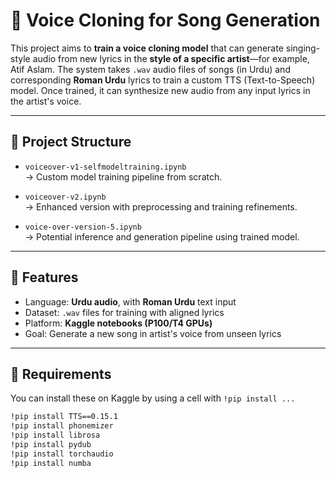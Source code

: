# 🎤 Voice Cloning for Song Generation

This project aims to **train a voice cloning model** that can generate singing-style audio from new lyrics in the **style of a specific artist**—for example, Atif Aslam. The system takes `.wav` audio files of songs (in Urdu) and corresponding **Roman Urdu** lyrics to train a custom TTS (Text-to-Speech) model. Once trained, it can synthesize new audio from any input lyrics in the artist's voice.

---

## 📁 Project Structure

- `voiceover-v1-selfmodeltraining.ipynb`  
  → Custom model training pipeline from scratch.

- `voiceover-v2.ipynb`  
  → Enhanced version with preprocessing and training refinements.

- `voice-over-version-5.ipynb`  
  → Potential inference and generation pipeline using trained model.

---

## 📌 Features

- Language: **Urdu audio**, with **Roman Urdu** text input
- Dataset: `.wav` files for training with aligned lyrics
- Platform: **Kaggle notebooks (P100/T4 GPUs)**
- Goal: Generate a new song in artist's voice from unseen lyrics

---

## 🔧 Requirements

You can install these on Kaggle by using a cell with `!pip install ...`

```bash
!pip install TTS==0.15.1
!pip install phonemizer
!pip install librosa
!pip install pydub
!pip install torchaudio
!pip install numba
